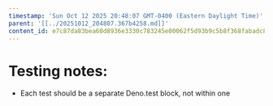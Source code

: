 ```yaml
---
timestamp: 'Sun Oct 12 2025 20:48:07 GMT-0400 (Eastern Daylight Time)'
parent: '[[../20251012_204807.367b4258.md]]'
content_id: e7c87da83bea60d8936e3330c783245e00062f5d93b9c5b8f368fabadc8bf4ca
---
```


# Testing notes:

* Each test should be a separate Deno.test block, not within one

